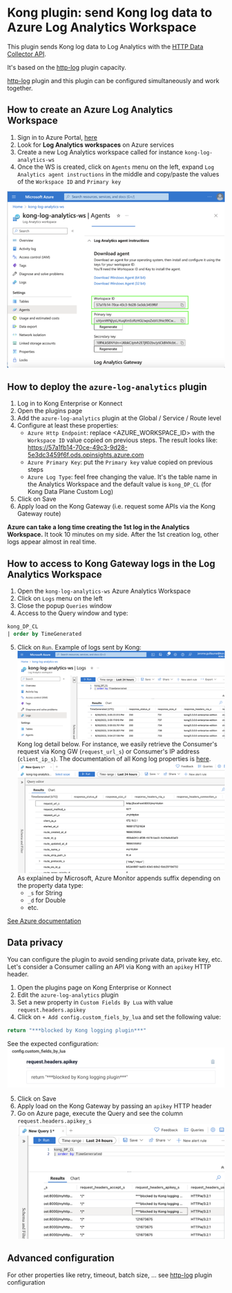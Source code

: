 # Kong plugin: send Kong log data to Azure Log Analytics Workspace 
This plugin sends Kong log data to Log Analytics with the [HTTP Data Collector API](https://learn.microsoft.com/en-us/rest/api/loganalytics/create-request).

It's based on the [http-log](https://docs.konghq.com/hub/kong-inc/http-log/) plugin capacity.

[http-log](https://docs.konghq.com/hub/kong-inc/http-log/) plugin and this plugin can be configured simultaneously and work together.

## How to create an Azure Log Analytics Workspace
1) Sign in to Azure Portal, [here](https://portal.azure.com/)
2) Look for **Log Analytics workspaces** on Azure services
3) Create a new Log Analytics workspace called for instance `kong-log-analytics-ws`
4) Once the WS is created, click on `Agents` menu on the left, expand `Log Analytics agent instructions` in the middle and copy/paste the values of the `Workspace ID` and `Primary key`

![Alt text](/images/1-Azure-Log-Analytics-Workspace.png "Log Analytics Workspace")

## How to deploy the `azure-log-analytics` plugin
1) Log in to Kong Enterprise or Konnect
2) Open the plugins page
3) Add the `azure-log-analytics` plugin at the Global / Service / Route level
4) Configure at least these properties:
    - `Azure Http Endpoint`: replace <AZURE_WORKSPACE_ID> with the `Workspace ID` value copied on previous steps. The result looks like: https://57a1fb14-70ce-49c3-9d28-5e3dc3459f6f.ods.opinsights.azure.com
    - `Azure Primary Key`: put the `Primary key` value copied on previous steps
    - `Azure Log Type`: feel free changing the value. It's the table name in the Analytics Workspace and the default value is `kong_DP_CL` (for Kong Data Plane Custom Log)
5) Click on Save
6) Apply load on the Kong Gateway (i.e. request some APIs via the Kong Gateway route)

**Azure can take a long time creating the 1st log in the Analytics Workspace.** It took 10 minutes on my side. After the 1st creation log, other logs appear almost in real time.

## How to access to Kong Gateway logs in the Log Analytics Workspace
1) Open the `kong-log-analytics-ws` Azure Analytics Workspace
2) Click on `Logs` menu on the left
3) Close the popup `Queries` window
4) Access to the Query window and type:
```sql
kong_DP_CL
| order by TimeGenerated
```
5) Click on `Run`. 
Example of logs sent by Kong:
![Alt text](/images/2-Azure-Log-Analytics-run-query.png "Query on kong_DP_CL")
Kong log detail below. For instance, we easily retrieve the Consumer's request via Kong GW (`request_url_s`) or Consumer's IP address (`client_ip_s`).
The documentation of all Kong log properties is [here](https://docs.konghq.com/hub/kong-inc/http-log/#json-object-considerations).
![Alt text](/images/3-Azure-Log-Analytics-run-query.png "Query on kong_DP_CL")
As explained by Microsoft, Azure Monitor appends suffix depending on the property data type:
    - `_s` for String
    - `_d` for Double
    - etc.

[See Azure documentation](https://learn.microsoft.com/en-us/azure/azure-monitor/logs/data-collector-api?tabs=powershell#record-type-and-properties)

## Data privacy
You can configure the plugin to avoid sending private data, private key, etc.
Let's consider a Consumer calling an API via Kong with an `apikey` HTTP header.
1) Open the plugins page on Kong Enterprise or Konnect
2) Edit the `azure-log-analytics` plugin
3) Set a new property in `Custom Fields By Lua` with value `request.headers.apikey`
4) Click on `+ Add config.custom_fiels_by_lua` and set the following value:
```Lua
return "***blocked by Kong logging plugin***"
```
See the expected configuration:
![Alt text](/images/4-dataPrivacy-azure-log-analytics-plugin.png "Data privacy configuration")

5) Click on Save
6) Apply load on the Kong Gateway by passing an `apikey` HTTP header
7) Go on Azure page, execute the Query and see the column `request.headers.apikey_s`
![Alt text](/images/5-dataPrivacy-azure-log-analytics-result.png "Data privacy result")

## Advanced configuration
For other properties like retry, timeout, batch size, ... see [http-log](https://docs.konghq.com/hub/kong-inc/http-log/configuration/) plugin configuration